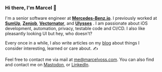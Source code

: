 ### Hi there, I'm Marcel 👋

I'm a senior software engineer at [**Mercedes-Benz.io**](https://mercedes-benz.io). I previously worked at [**SumUp**](https://sumup.com), [**Zenjob**](https://www.zenjob.de), [**Vectornator**](https://www.vectornator.io), and [**Ulysses**](https://ulysses.app) . I am passionate about iOS development, automation, privacy, testable code and CI/CD. I also like pleasantly looking UI but hey, who doesn't? 

Every once in a while, I also write articles on my [blog](https://marcelvoss.com/posts) about things I consider interesting, learned or care about. ✍️

Feel free to contact me via mail at [me@marcelvoss.com](mailto:me@marcelvoss.com). You can also find and contact me on <a rel="me" href="https://chaos.social/@marcelvoss">Mastodon</a>, or [LinkedIn](https://www.linkedin.com/in/marcel-voss-80679389/).

